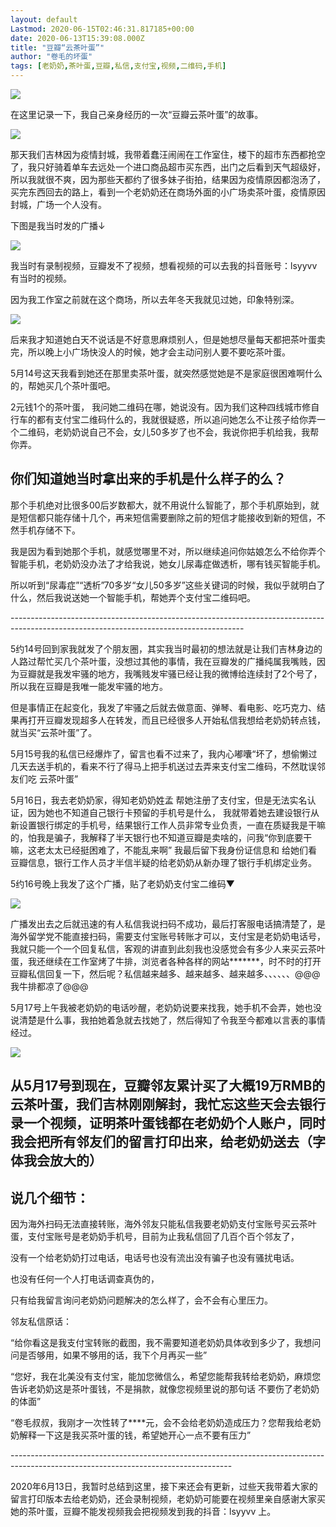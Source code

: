 ```yaml
---
layout: default
Lastmod: 2020-06-15T02:46:31.817185+00:00
date: 2020-06-13T15:39:08.000Z
title: "豆瓣“云茶叶蛋”"
author: "卷毛的坏蛋"
tags: [老奶奶,茶叶蛋,豆瓣,私信,支付宝,视频,二维码,手机]
---
```


![](https://images.weserv.nl/?url=https%3A//img9.doubanio.com/view/note/l/public/p73434284.jpg)

在这里记录一下，我自己亲身经历的一次“豆瓣云茶叶蛋”的故事。

![](https://images.weserv.nl/?url=https%3A//img9.doubanio.com/view/note/l/public/p73434525.jpg)

那天我们吉林因为疫情封城，我带着蠢汪闹闹在工作室住，楼下的超市东西都抢空了，我只好骑着单车去远处一个进口商品超市买东西，出门之后看到天气超级好，所以我就很不爽，因为那些天都约了很多妹子街拍，结果因为疫情原因都泡汤了，买完东西回去的路上，看到一个老奶奶还在商场外面的小广场卖茶叶蛋，疫情原因封城，广场一个人没有。

下图是我当时发的广播↓

![](https://images.weserv.nl/?url=https%3A//img9.doubanio.com/view/note/l/public/p73434568.jpg)

我当时有录制视频，豆瓣发不了视频，想看视频的可以去我的抖音账号：lsyyvv 有当时的视频。

因为我工作室之前就在这个商场，所以去年冬天我就见过她，印象特别深。

![](https://images.weserv.nl/?url=https%3A//img9.doubanio.com/view/note/l/public/p73434918.jpg)

后来我才知道她白天不说话是不好意思麻烦别人，但是她想尽量每天都把茶叶蛋卖完，所以晚上小广场快没人的时候，她才会主动问别人要不要吃茶叶蛋。

5月14号这天我看到她还在那里卖茶叶蛋，就突然感觉她是不是家庭很困难啊什么的，帮她买几个茶叶蛋吧。

2元钱1个的茶叶蛋， 我问她二维码在哪，她说没有。因为我们这种四线城市修自行车的都有支付宝二维码什么的，我就很疑惑，所以追问她怎么不让孩子给你弄一个二维码，老奶奶说自己不会，女儿50多岁了也不会，我说你把手机给我，我帮你弄。

你们知道她当时拿出来的手机是什么样子的么？
---------------------

那个手机绝对比很多00后岁数都大，就不用说什么智能了，那个手机原始到，就是短信都只能存储十几个，再来短信需要删除之前的短信才能接收到新的短信，不然手机存储不下。

我是因为看到她那个手机，就感觉哪里不对，所以继续追问你姑娘怎么不给你弄个智能手机，老奶奶没办法了才给我说，她女儿尿毒症做透析，哪有钱买智能手机。

所以听到“尿毒症”“透析”70多岁“女儿50多岁”这些关键词的时候，我似乎就明白了什么，然后我说送她一个智能手机，帮她弄个支付宝二维码吧。

\----------------------------------------------------------------------------------------------------------------------------------------

5约14号回到家我就发了个朋友圈，其实我当时最初的想法就是让我们吉林身边的人路过帮忙买几个茶叶蛋，没想过其他的事情，我在豆瓣发的广播纯属我嘴贱，因为豆瓣就是我发牢骚的地方，我嘴贱发牢骚已经让我的微博给连续封了2个号了，所以我在豆瓣是我唯一能发牢骚的地方。

但是事情正在起变化，我发了牢骚之后就去做意面、弹琴、看电影、吃巧克力、结果再打开豆瓣发现超多人在转发，而且已经很多人开始私信我想给老奶奶转点钱，就当买“云茶叶蛋”了。

5月15号我的私信已经爆炸了，留言也看不过来了，我内心嘟囔“坏了，想偷懒过几天去送手机的，看来不行了得马上把手机送过去弄来支付宝二维码，不然耽误邻友们吃 云茶叶蛋”

5月16日，我去老奶奶家，得知老奶奶姓孟 帮她注册了支付宝，但是无法实名认证，因为她也不知道自己银行卡预留的手机号是什么， 我就带着她去建设银行从新设置银行绑定的手机号，结果银行工作人员非常专业负责，一直在质疑我是干嘛的，怕我是骗子，我解释了半天银行也不知道豆瓣是卖啥的，问我“你到底要干嘛，这老太太已经挺困难了，不能乱来啊” 我最后留下我身份证信息和 给她们看豆瓣信息，银行工作人员才半信半疑的给老奶奶从新办理了银行手机绑定业务。

5约16号晚上我发了这个广播，贴了老奶奶支付宝二维码▼

![](https://images.weserv.nl/?url=https%3A//img9.doubanio.com/view/note/l/public/p73435342.jpg)

广播发出去之后就迅速的有人私信我说扫码不成功，最后打客服电话搞清楚了，是海外留学党不能直接扫码，需要支付宝账号转账才可以，支付宝是老奶奶电话号，我就只能一个一个回复私信，客观的讲直到此刻我也没感觉会有多少人来买云茶叶蛋，我还继续在工作室烤了牛排，浏览者各种各样的网站\*\*\*\*\*\*\*，时不时的打开豆瓣私信回复一下，然后呢？私信越来越多、越来越多、越来越多、、、、、、@@@我牛排都凉了@@@

5月17号上午我被老奶奶的电话吵醒，老奶奶说要来找我，她手机不会弄，她也没说清楚是什么事，我拍她着急就去找她了，然后得知了令我至今都难以言表的事情经过。

![](https://images.weserv.nl/?url=https%3A//img9.doubanio.com/view/note/l/public/p73435972.jpg)

从5月17号到现在，豆瓣邻友累计买了大概19万RMB的云茶叶蛋，我们吉林刚刚解封，我忙忘这些天会去银行录一个视频，证明茶叶蛋钱都在老奶奶个人账户，同时我会把所有邻友们的留言打印出来，给老奶奶送去（字体我会放大的）
----------------------------------------------------------------------------------------------------------

说几个细节：
------

因为海外扫码无法直接转账，海外邻友只能私信我要老奶奶支付宝账号买云茶叶蛋，支付宝账号是老奶奶手机号，目前为止我私信回了几百个百个邻友了，

没有一个给老奶奶打过电话，电话号也没有流出没有骗子也没有骚扰电话。

也没有任何一个人打电话调查真伪的，

只有给我留言询问老奶奶问题解决的怎么样了，会不会有心里压力。

邻友私信原话：

“给你看这是我支付宝转账的截图，我不需要知道老奶奶具体收到多少了，我想问问是否够用，如果不够用的话，我下个月再买一些”

“您好，我在北美没有支付宝，能加您微信么，希望您能帮我转给老奶奶，麻烦您告诉老奶奶这是茶叶蛋钱，不是捐款，就像您视频里说的那句话 不要伤了老奶奶的体面”

“卷毛叔叔，我刚才一次性转了\*\*\*\*元，会不会给老奶奶造成压力？您帮我给老奶奶解释一下这是我买茶叶蛋的钱，希望她开心一点不要有压力”

\-------------------------------------------------------------------------------------------------------------------------------------

2020年6月13日，我暂时总结到这里，接下来还会有更新，过些天我带着大家的留言打印版本去给老奶奶，还会录制视频，老奶奶可能要在视频里亲自感谢大家买她的茶叶蛋，豆瓣不能发视频我会把视频发到我的抖音：lsyyvv 上。


